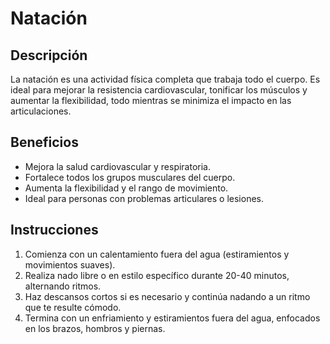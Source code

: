 # Natación

## Descripción
La natación es una actividad física completa que trabaja todo el cuerpo. Es ideal para mejorar la resistencia cardiovascular, tonificar los músculos y aumentar la flexibilidad, todo mientras se minimiza el impacto en las articulaciones.

## Beneficios
- Mejora la salud cardiovascular y respiratoria.
- Fortalece todos los grupos musculares del cuerpo.
- Aumenta la flexibilidad y el rango de movimiento.
- Ideal para personas con problemas articulares o lesiones.

## Instrucciones
1. Comienza con un calentamiento fuera del agua (estiramientos y movimientos suaves).
2. Realiza nado libre o en estilo específico durante 20-40 minutos, alternando ritmos.
3. Haz descansos cortos si es necesario y continúa nadando a un ritmo que te resulte cómodo.
4. Termina con un enfriamiento y estiramientos fuera del agua, enfocados en los brazos, hombros y piernas.
